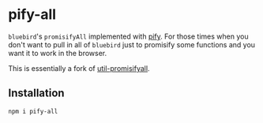 # pify-all

`bluebird`'s `promisifyAll` implemented with
[pify](https://github.com/sindresorhus/pify).
For those times when you don't want to pull in all
of `bluebird` just to promisify some functions
and you want it to work in the browser.

This is essentially a fork of
[util-promisifyall](https://github.com/charlieduong94/util-promisifyall).

## Installation

```bash
npm i pify-all
```


